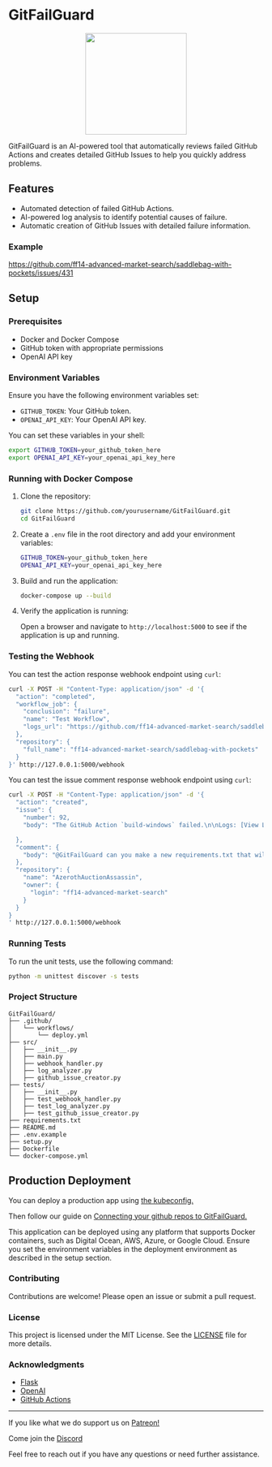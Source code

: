 # GitFailGuard

<p align="center">
  <img src="https://github.com/cohenaj194/GitFailGuard/assets/17516896/ab1733a6-dff9-46aa-a909-2ac27f18ad0d" width="200">
</p>

<!-- ![GitFailGuard](https://github.com/cohenaj194/GitFailGuard/assets/17516896/ab1733a6-dff9-46aa-a909-2ac27f18ad0d) -->

GitFailGuard is an AI-powered tool that automatically reviews failed GitHub Actions and creates detailed GitHub Issues to help you quickly address problems.

## Features

- Automated detection of failed GitHub Actions.
- AI-powered log analysis to identify potential causes of failure.
- Automatic creation of GitHub Issues with detailed failure information.

### Example

https://github.com/ff14-advanced-market-search/saddlebag-with-pockets/issues/431

## Setup

### Prerequisites

- Docker and Docker Compose
- GitHub token with appropriate permissions
- OpenAI API key

### Environment Variables

Ensure you have the following environment variables set:

- `GITHUB_TOKEN`: Your GitHub token.
- `OPENAI_API_KEY`: Your OpenAI API key.

You can set these variables in your shell:

```bash
export GITHUB_TOKEN=your_github_token_here
export OPENAI_API_KEY=your_openai_api_key_here
```

### Running with Docker Compose

1. Clone the repository:

    ```bash
    git clone https://github.com/yourusername/GitFailGuard.git
    cd GitFailGuard
    ```

2. Create a `.env` file in the root directory and add your environment variables:

    ```bash
    GITHUB_TOKEN=your_github_token_here
    OPENAI_API_KEY=your_openai_api_key_here
    ```

3. Build and run the application:

    ```bash
    docker-compose up --build
    ```

4. Verify the application is running:

    Open a browser and navigate to `http://localhost:5000` to see if the application is up and running.

### Testing the Webhook

You can test the action response webhook endpoint using `curl`:

```bash
curl -X POST -H "Content-Type: application/json" -d '{
  "action": "completed",
  "workflow_job": {
    "conclusion": "failure",
    "name": "Test Workflow",
    "logs_url": "https://github.com/ff14-advanced-market-search/saddlebag-with-pockets/actions/runs/9182309032/job/25250914650"
  },
  "repository": {
    "full_name": "ff14-advanced-market-search/saddlebag-with-pockets"
  }
}' http://127.0.0.1:5000/webhook
```

You can test the issue comment response webhook endpoint using `curl`:

```bash
curl -X POST -H "Content-Type: application/json" -d '{
  "action": "created",
  "issue": {
    "number": 92,
    "body": "The GitHub Action `build-windows` failed.\n\nLogs: [View Logs](https://github.com/ff14-advanced-market-search/AzerothAuctionAssassin/actions/runs/9236320913/job/25412042241)\n\nAnalysis:\nCause of Failure: The error occurred because the required version of pyqt5-qt5 (5.15.11) could not be found, and the versions available require a different Python version.\n\nRecommendation for Fix: Update the requirements.txt file to specify a compatible version of pyqt5-qt5 that is available for the Python version being used. Alternatively, consider updating the Python version to meet the requirements of the available pyqt5-qt5 versions. This will ensure that the required package can be found and the process can be completed successfully.",

  },
  "comment": {
    "body": "@GitFailGuard can you make a new requirements.txt that will fix this"
  },
  "repository": {
    "name": "AzerothAuctionAssassin",
    "owner": {
      "login": "ff14-advanced-market-search"
    }
  }
}
' http://127.0.0.1:5000/webhook
```

### Running Tests

To run the unit tests, use the following command:

```bash
python -m unittest discover -s tests
```

### Project Structure

```plaintext
GitFailGuard/
├── .github/
│   └── workflows/
│       └── deploy.yml
├── src/
│   ├── __init__.py
│   ├── main.py
│   ├── webhook_handler.py
│   ├── log_analyzer.py
│   ├── github_issue_creator.py
├── tests/
│   ├── __init__.py
│   ├── test_webhook_handler.py
│   ├── test_log_analyzer.py
│   ├── test_github_issue_creator.py
├── requirements.txt
├── README.md
├── .env.example
├── setup.py
├── Dockerfile
└── docker-compose.yml
```

## Production Deployment

You can deploy a production app using [the kubeconfig.](https://github.com/cohenaj194/GitFailGuard/blob/main/kube-manifest.yml)

Then follow our guide on [Connecting your github repos to GitFailGuard.](https://github.com/cohenaj194/GitFailGuard/wiki/Setting-Up-a-GitHub-Webhook-for-GitFailGuard)

This application can be deployed using any platform that supports Docker containers, such as Digital Ocean, AWS, Azure, or Google Cloud. Ensure you set the environment variables in the deployment environment as described in the setup section.

### Contributing

Contributions are welcome! Please open an issue or submit a pull request.

### License

This project is licensed under the MIT License. See the [LICENSE](LICENSE) file for more details.

### Acknowledgments

- [Flask](https://flask.palletsprojects.com/)
- [OpenAI](https://www.openai.com/)
- [GitHub Actions](https://github.com/features/actions)

---

If you like what we do support us on [Patreon!](https://www.patreon.com/indopan)

Come join the [Discord](https://discord.gg/836C8wDVNq)

Feel free to reach out if you have any questions or need further assistance.
